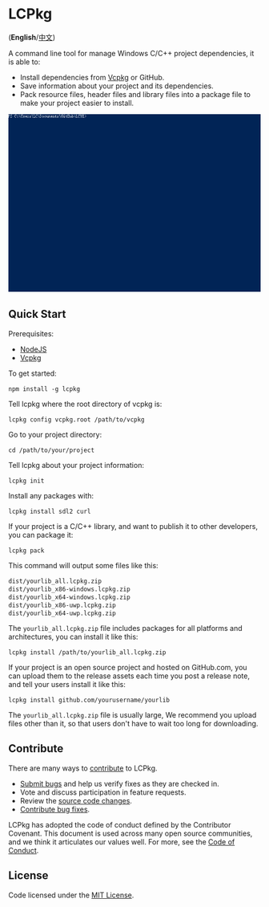 # LCPkg

(**English**/[中文](README.zh-cn.md))

A command line tool for manage Windows C/C++ project dependencies, it is able to:

- Install dependencies from [Vcpkg](https://github.com/microsoft/vcpkg) or GitHub.
- Save information about your project and its dependencies.
- Pack resource files, header files and library files into a package file to make your project easier to install.

[![Screenshot](assets/lcpkg-screenshot.gif)](assets/lcpkg-screenshot.gif)

## Quick Start

Prerequisites:

- [NodeJS](https://nodejs.org/en/)
- [Vcpkg](https://github.com/microsoft/vcpkg)

To get started:

    npm install -g lcpkg

Tell lcpkg where the root directory of vcpkg is:

    lcpkg config vcpkg.root /path/to/vcpkg

Go to your project directory:

    cd /path/to/your/project

Tell lcpkg about your project information:

    lcpkg init

Install any packages with:

    lcpkg install sdl2 curl

If your project is a C/C++ library, and want to publish it to other developers, you can package it:

    lcpkg pack

This command will output some files like this:

    dist/yourlib_all.lcpkg.zip
    dist/yourlib_x86-windows.lcpkg.zip
    dist/yourlib_x64-windows.lcpkg.zip
    dist/yourlib_x86-uwp.lcpkg.zip
    dist/yourlib_x64-uwp.lcpkg.zip

The `yourlib_all.lcpkg.zip` file includes packages for all platforms and architectures, you can install it like this:

    lcpkg install /path/to/yourlib_all.lcpkg.zip

If your project is an open source project and hosted on GitHub.com, you can upload them to the release assets each time you post a release note, and tell your users install it like this:

    lcpkg install github.com/yourusername/yourlib

The `yourlib_all.lcpkg.zip` file is usually large, We recommend you upload files other than it, so that users don't have to wait too long for downloading.

## Contribute

There are many ways to [contribute](CONTRIBUTING.md) to LCPkg.

- [Submit bugs](https://github.com/lc-soft/lcpkg/issues) and help us verify fixes as they are checked in.
- Vote and discuss participation in feature requests.
- Review the [source code changes](https://github.com/lc-soft/lcpkg/pulls).
- [Contribute bug fixes](CONTRIBUTING.md).

LCPkg has adopted the code of conduct defined by the Contributor Covenant. This document is used across many open source communities, and we think it articulates our values well. For more, see the [Code of Conduct](CODE_OF_CONDUCT.md).

## License

Code licensed under the [MIT License](LICENSE).
